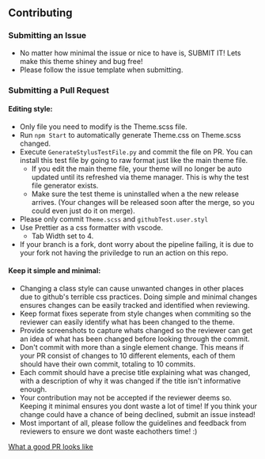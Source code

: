 ## Contributing
### Submitting an Issue
* No matter how minimal the issue or nice to have is, SUBMIT IT! Lets make this theme shiney and bug free!
* Please follow the issue template when submitting.

### Submitting a Pull Request
#### Editing style: 
* Only file you need to modify is the Theme.scss file.
* Run `npm Start` to automatically generate Theme.css on Theme.scss changed.
* Execute `GenerateStylusTestFile.py` and commit the file on PR. You can install this test file by going to raw format just like the main theme file.
  * If you edit the main theme file, your theme will no longer be auto updated until its refreshed via theme manager. This is why the test file generator exists.
  * Make sure the test theme is uninstalled when a the new release arrives. (Your changes will be released soon after the merge, so you could even just do it on merge).
* Please only commit `Theme.scss` and `githubTest.user.styl`
* Use Prettier as a css formatter with vscode.
   * Tab Width set to 4.
* If your branch is a fork, dont worry about the pipeline failing, it is due to your fork not having the priviledge to run an action on this repo.


#### Keep it simple and minimal: 
* Changing a class style can cause unwanted changes in other places due to github's terrible css practices. Doing simple and minimal changes ensures changes can be easily tracked and identified when reviewing.
* Keep format fixes seperate from style changes when commiting so the reviewer can easily identify what has been changed to the theme.
* Provide screenshots to capture whats changed so the reviewer can get an idea of what has been changed before looking through the commit.
* Don't commit with more than a single element change. This means if your PR consist of changes to 10 different elements, each of them should have their own commit, totaling to 10 commits.
* Each commit should have a precise title explaining what was changed, with a description of why it was changed if the title isn't informative enough.
* Your contribution may not be accepted if the reviewer deems so. Keeping it minimal ensures you dont waste a lot of time! If you think your change could have a chance of being declined, submit an issue instead!
* Most important of all, please follow the guidelines and feedback from reviewers to ensure we dont waste eachothers time! :)

[What a good PR looks like](https://github.com/DarkThemeHub/GithubDarkTheme/pull/126)
